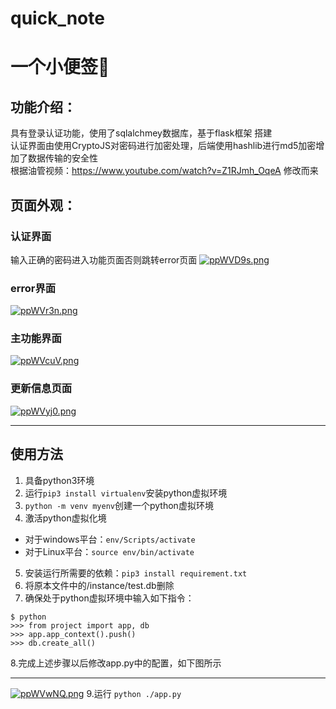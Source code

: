 # quick_note
# 一个小便签📙
## 功能介绍：
具有登录认证功能，使用了sqlalchmey数据库，基于flask框架
搭建<br>
认证界面由使用CryptoJS对密码进行加密处理，后端使用hashlib进行md5加密增加了数据传输的安全性<br>
根据油管视频：https://www.youtube.com/watch?v=Z1RJmh_OqeA 修改而来
## 页面外观：
### 认证界面
输入正确的密码进入功能页面否则跳转error页面
[![ppWVD9s.png](https://s1.ax1x.com/2023/04/01/ppWVD9s.png)](https://imgse.com/i/ppWVD9s)

### error界面
[![ppWVr3n.png](https://s1.ax1x.com/2023/04/01/ppWVr3n.png)](https://imgse.com/i/ppWVr3n)
### 主功能界面
[![ppWVcuV.png](https://s1.ax1x.com/2023/04/01/ppWVcuV.png)](https://imgse.com/i/ppWVcuV)

### 更新信息页面
[![ppWVyj0.png](https://s1.ax1x.com/2023/04/01/ppWVyj0.png)](https://imgse.com/i/ppWVyj0)
****

## 使用方法
1. 具备python3环境
2. 运行```pip3 install virtualenv```安装python虚拟环境
3. ```python -m venv myenv```创建一个python虚拟环境
4. 激活python虚拟化境
* 对于windows平台：```env/Scripts/activate```
* 对于Linux平台：```source env/bin/activate ```
5. 安装运行所需要的依赖：```pip3 install requirement.txt```
6. 将原本文件中的/instance/test.db删除
7. 确保处于python虚拟环境中输入如下指令：
```
$ python
>>> from project import app, db
>>> app.app_context().push()
>>> db.create_all()
```
8.完成上述步骤以后修改app.py中的配置，如下图所示
***
[![ppWVwNQ.png](https://s1.ax1x.com/2023/04/01/ppWVwNQ.png)](https://imgse.com/i/ppWVwNQ)
9.运行 ```python ./app.py```
